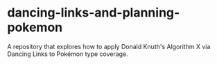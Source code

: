 # dancing-links-and-planning-pokemon
A repository that explores how to apply Donald Knuth's Algorithm X via Dancing Links to Pokémon type coverage.
